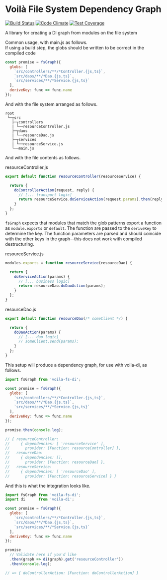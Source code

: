 # Voilà File System Dependency Graph
[![Build Status](https://travis-ci.org/Griffingj/voila-fs-di.svg?branch=master)](https://travis-ci.org/Griffingj/voila-fs-di)
[![Code Climate](https://codeclimate.com/github/Griffingj/voila-fs-di/badges/gpa.svg)](https://codeclimate.com/github/Griffingj/voila-fs-di)
[![Test Coverage](https://codeclimate.com/github/Griffingj/voila-fs-di/badges/coverage.svg)](https://codeclimate.com/github/Griffingj/voila-fs-di/coverage)

A library for creating a DI graph from modules on the file system

Common usage, with main.js as follows.  
If using a build step, the globs should be written to be correct in the compiled code

```javascript
const promise = fsGraph({
  globs: [
    `src/controllers/**/*Controller.{js,ts}`,
    `src/daos/**/*Dao.{js,ts}`,
    `src/services/**/*Service.{js,ts}`
  ],
  deriveKey: func => func.name
});
```

And with the file system arranged as follows.

```
root
 └─┬src
   ├─┬controllers
   | └──resourceController.js
   ├─┬daos
   | └──resourceDao.js
   ├─┬services
   | └──resourceService.js
   └──main.js
```

And with the file contents as follows.

resourceController.js
```javascript
export default function resourceController(resourceService) {

  return {
    doControllerAction(request, reply) {
      // [... transport logic]
      return resourceService.doServiceAction(request.params).then(reply);
    }
  };
}
```

`fsGraph` expects that modules that match the glob patterns export a function as `module.exports` 
or `default`. The function are passed to the `deriveKey` to determine the key. The function 
parameters are parsed and should coincide with the other keys in the graph--this does not work
with compiled destructuring.

resourceService.js
```javascript
modules.exports = function resourceService(resourceDao) {

  return {
    doServiceAction(params) {
      // [... business logic]
      return resourceDao.doDaoAction(params);
    }
  };
}
```

resourceDao.js
```javascript
export default function resourceDao(/* someClient */) {

  return {
    doDaoAction(params) {
      // [... dao logic]
      // someClient.send(params);
    }
  };
}
```

This setup will produce a dependency graph, for use with voila-di, as follows.

```javascript
import fsGraph from 'voila-fs-di';

const promise = fsGraph({
  globs: [
    `src/controllers/**/*Controller.{js,ts}`,
    `src/daos/**/*Dao.{js,ts}`,
    `src/services/**/*Service.{js,ts}`
  ],
  deriveKey: func => func.name
});

promise.then(console.log);

// { resourceController:
//     { dependencies: [ 'resourceService' ],
//       provider: [Function: resourceController] },
//   resourceDao:
//     { dependencies: [],
//       provider: [Function: resourceDao] },
//   resourceService:
//     { dependencies: [ 'resourceDao' ],
//       provider: [Function: resourceService] } }
```

And this is what the integration looks like.

```javascript
import fsGraph from 'voila-fs-di';
import di      from 'voila-di';

const promise = fsGraph({
  globs: [
    `src/controllers/**/*Controller.{js,ts}`,
    `src/daos/**/*Dao.{js,ts}`,
    `src/services/**/*Service.{js,ts}`
  ],
  deriveKey: func => func.name
});

promise
  // Validate here if you'd like
  .then(graph => di(graph).get('resourceController'))
  .then(console.log);

// => { doControllerAction: [Function: doControllerAction] }
```